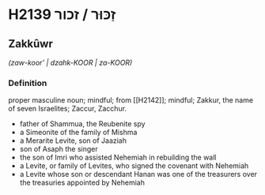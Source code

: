 # H2139 זַכּוּר / זכור

## Zakkûwr

_(zaw-koor' | dzahk-KOOR | za-KOOR)_

### Definition

proper masculine noun; mindful; from [[H2142]]; mindful; Zakkur, the name of seven Israelites; Zaccur, Zacchur.

- father of Shammua, the Reubenite spy
- a Simeonite of the family of Mishma
- a Merarite Levite, son of Jaaziah
- son of Asaph the singer
- the son of Imri who assisted Nehemiah in rebuilding the wall
- a Levite, or family of Levites, who signed the covenant with Nehemiah
- a Levite whose son or descendant Hanan was one of the treasurers over the treasuries appointed by Nehemiah

